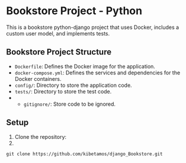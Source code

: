 # Bookstore Project - Python

This is a bookstore python-django project that uses Docker, includes a custom user model, and implements tests.

## Bookstore Project Structure

- `Dockerfile`: Defines the Docker image for the application.
- `docker-compose.yml`: Defines the services and dependencies for the Docker containers.
- `config/`: Directory to store the application code.
- `tests/`: Directory to store the test code.
- - `gitignore/`: Store code to be ignored.

## Setup

1. Clone the repository:
2. 

   ```shell
   git clone https://github.com/kibetamos/django_Bookstore.git

   

    
